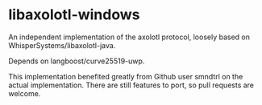 # libaxolotl-windows
An independent implementation of the axolotl protocol, loosely based on WhisperSystems/libaxolotl-java.

Depends on langboost/curve25519-uwp.

This implementation benefited greatly from Github user smndtrl on the actual implementation. There are still features to port, so pull requests are welcome.
